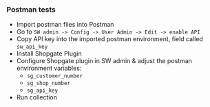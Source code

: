 ### Postman tests

* Import postman files into Postman
* Go to `SW admin -> Config -> User Admin -> Edit -> enable API`
* Copy API key into the imported postman environment, field called `sw_api_key`
* Install Shopgate Plugin
* Configure Shopgate plugin in SW admin & adjust the postman environment variables:
    * `sg_customer_number`
    * `sg_shop_number`
    * `sg_api_key`
* Run collection
